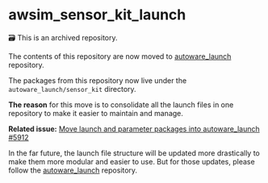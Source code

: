 # awsim_sensor_kit_launch

🗃️ This is an archived repository.

The contents of this repository are now moved to [autoware_launch](https://github.com/autowarefoundation/autoware_launch) repository.

The packages from this repository now live under the `autoware_launch/sensor_kit` directory.

**The reason** for this move is to consolidate all the launch files in one repository to make it easier to maintain and manage.

**Related issue:** [Move launch and parameter packages into autoware_launch #5912](https://github.com/autowarefoundation/autoware/issues/5912)

In the far future, the launch file structure will be updated more drastically to make them more modular and easier to use.
But for those updates, please follow the [autoware_launch](https://github.com/autowarefoundation/autoware_launch) repository.
